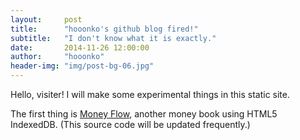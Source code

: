 ```yaml
---
layout:     post
title:      "hooonko's github blog fired!"
subtitle:   "I don't know what it is exactly."
date:       2014-11-26 12:00:00
author:     "hooonko"
header-img: "img/post-bg-06.jpg"
---
```


<p>Hello, visiter! I will make some experimental things in this static site.</p>

<p>The first thing is <a href="/lab/moneyflow">Money Flow</a>, another money book using HTML5 IndexedDB. (This source code will be updated frequently.)</p>